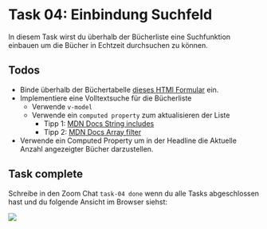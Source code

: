 # Task 04: Einbindung Suchfeld

In diesem Task wirst du überhalb der Bücherliste eine Suchfunktion einbauen um die Bücher in Echtzeit durchsuchen zu können.

## Todos

- Binde überhalb der Büchertabelle [dieses HTMl Formular](https://raw.githubusercontent.com/may17/bookmanager-example/tasks/task-04-suchfeld/resources/SearchFormTemplate.html) ein.
- Implementiere eine Volltextsuche für die Bücherliste
  - Verwende `v-model`
  - Verwende ein `computed property` zum aktualisieren der Liste
    - Tipp 1: [MDN Docs String includes](https://developer.mozilla.org/en-US/docs/Web/JavaScript/Reference/Global_Objects/String/includes)
    - Tipp 2: [MDN Docs Array filter](https://developer.mozilla.org/en-US/docs/Web/JavaScript/Reference/Global_Objects/Array/filter)
- Verwende ein Computed Property um in der Headline die Aktuelle Anzahl angezeigter Bücher darzustellen.

## Task complete

Schreibe in den Zoom Chat `task-04 done` wenn du alle Tasks abgeschlossen hast und du folgende Ansicht im Browser siehst:

![](img/result.png)
